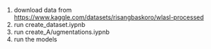 1. download data from https://www.kaggle.com/datasets/risangbaskoro/wlasl-processed
2. run create_dataset.iypnb
3. run create_A/ugmentations.iypnb
4. run the models

